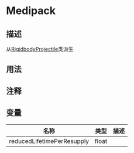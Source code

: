 # Medipack
## 描述
从[RigidbodyProjectile](./)类派生
## 用法

## 注释

## 变量
| 名称 | 类型 | 描述 |
| ----------- | ----------- | ----------- |
| reducedLifetimePerResupply  | float |  |  
